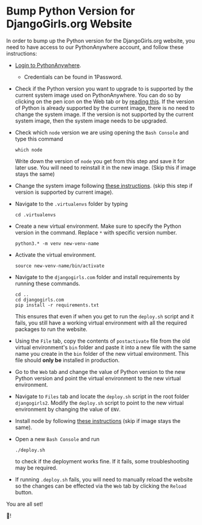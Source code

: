 # Bump Python Version for DjangoGirls.org Website

In order to bump up the Python version for the DjangoGirls.org website, you 
need to have access to our PythonAnywhere account, and follow these instructions:

* [Login to PythonAnywhere](https://www.pythonanywhere.com/user/djangogirls2/consoles/). 
  * Credentials can be found in 1Password.

* Check if the Python version you want to upgrade to is supported by the current
system image used on PythonAnywhere. 
You can do so by clicking on the pen icon on the Web tab or by 
[reading this](https://help.pythonanywhere.com/pages/ChangingSystemImage#available-python-versions-for-system-images).
 If the version of Python is already supported by the current image, there is 
 no need to change the system image. 
 If the version is not supported by the current system image, then the system
 image needs to be upgraded. 

* Check which `node` version we are using opening the `Bash Console` and 
type this command

  ```which node```

  Write down the version of `node` you get from this step and save it for later 
use. You will need to reinstall it in the new image. (Skip this if image stays the same)

* Change the system image following 
[these instructions](https://help.pythonanywhere.com/pages/ChangingSystemImage#available-python-versions-for-system-images). 
(skip this step if version is supported by current image).

* Navigate to the `.virtualenvs` folder by typing 

    ```cd .virtualenvs```
    
* Create a new virtual environment. Make sure to specify the Python version in 
the command. Replace `*` with specific version number.

    ```python3.* -m venv new-venv-name```

* Activate the virtual environment.

    ```source new-venv-name/bin/activate```

* Navigate to the `djangogirls.com` folder and  install requirements by 
running these commands.
 
    ```
    cd ..
    cd djangogirls.com
    pip install -r requirements.txt
    ```

    This ensures that even if when you get to run the ```deploy.sh``` script and
it fails, you still have a working virtual environment with all the required 
packages to run the website.

* Using the `File` tab, copy the contents of `postactivate` file from the old virtual environment's `bin` folder and
paste it into a new file with the same name you create in the `bin` folder 
of the new virtual environment. 
This file should **only be** installed in production.

* Go to the `Web` tab and change the value of Python version to the new Python
 version and point the virtual environment to the new virtual environment.

* Navigate to `Files` tab and locate the `deploy.sh` script in the root folder
`djangogirls2`. 
Modify the `deploy.sh` script to point to the new virtual environment
by changing the value of `ENV`.

* Install node by following 
[these instructions](https://help.pythonanywhere.com/pages/Node/) (skip if 
image stays the same).

* Open a new `Bash Console` and run 

    ```./deploy.sh``` 

    to check if the deployment works fine. If it fails, some troubleshooting may 
    be required.
    
* If running `.deploy.sh` fails, you will need to manually reload the website
so the changes can be effected via the `Web` tab by clicking the `Reload` 
button.

You are all set! 

:tada:!
